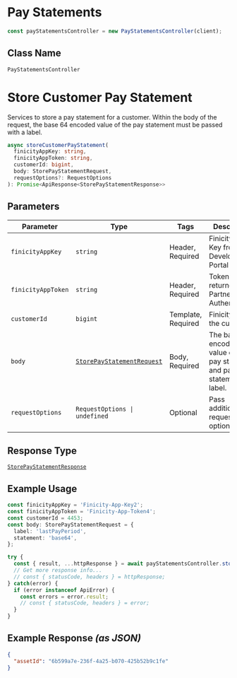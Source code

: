 # Pay Statements

```ts
const payStatementsController = new PayStatementsController(client);
```

## Class Name

`PayStatementsController`


# Store Customer Pay Statement

Services to store a pay statement for a customer. Within the body of the request, the base 64 encoded value of the pay statement must be passed with a label.

```ts
async storeCustomerPayStatement(
  finicityAppKey: string,
  finicityAppToken: string,
  customerId: bigint,
  body: StorePayStatementRequest,
  requestOptions?: RequestOptions
): Promise<ApiResponse<StorePayStatementResponse>>
```

## Parameters

| Parameter | Type | Tags | Description |
|  --- | --- | --- | --- |
| `finicityAppKey` | `string` | Header, Required | Finicity-App-Key from Developer Portal |
| `finicityAppToken` | `string` | Header, Required | Token returned from Partner Authentication |
| `customerId` | `bigint` | Template, Required | Finicity's ID of the customer |
| `body` | [`StorePayStatementRequest`](../../doc/models/store-pay-statement-request.md) | Body, Required | The base 64 encoded value of the pay statement and pay statement label. |
| `requestOptions` | `RequestOptions \| undefined` | Optional | Pass additional request options. |

## Response Type

[`StorePayStatementResponse`](../../doc/models/store-pay-statement-response.md)

## Example Usage

```ts
const finicityAppKey = 'Finicity-App-Key2';
const finicityAppToken = 'Finicity-App-Token4';
const customerId = 4453;
const body: StorePayStatementRequest = {
  label: 'lastPayPeriod',
  statement: 'base64',
};

try {
  const { result, ...httpResponse } = await payStatementsController.storeCustomerPayStatement(finicityAppKey, finicityAppToken, customerId, body);
  // Get more response info...
  // const { statusCode, headers } = httpResponse;
} catch(error) {
  if (error instanceof ApiError) {
    const errors = error.result;
    // const { statusCode, headers } = error;
  }
}
```

## Example Response *(as JSON)*

```json
{
  "assetId": "6b599a7e-236f-4a25-b070-425b52b9c1fe"
}
```

